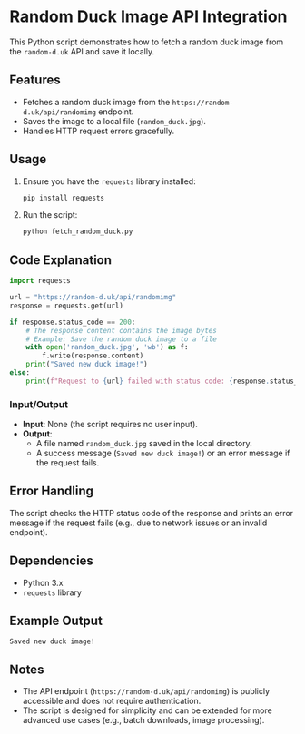 # Random Duck Image API Integration

This Python script demonstrates how to fetch a random duck image from the `random-d.uk` API and save it locally.

## Features
- Fetches a random duck image from the `https://random-d.uk/api/randomimg` endpoint.
- Saves the image to a local file (`random_duck.jpg`).
- Handles HTTP request errors gracefully.

## Usage
1. Ensure you have the `requests` library installed:
   ```bash
   pip install requests
   ```
2. Run the script:
   ```python
   python fetch_random_duck.py
   ```

## Code Explanation
```python
import requests

url = "https://random-d.uk/api/randomimg"
response = requests.get(url)

if response.status_code == 200:
    # The response content contains the image bytes
    # Example: Save the random duck image to a file
    with open('random_duck.jpg', 'wb') as f:
        f.write(response.content)
    print("Saved new duck image!")
else:
    print(f"Request to {url} failed with status code: {response.status_code}")
```

### Input/Output
- **Input**: None (the script requires no user input).
- **Output**:
  - A file named `random_duck.jpg` saved in the local directory.
  - A success message (`Saved new duck image!`) or an error message if the request fails.

## Error Handling
The script checks the HTTP status code of the response and prints an error message if the request fails (e.g., due to network issues or an invalid endpoint).

## Dependencies
- Python 3.x
- `requests` library

## Example Output
```
Saved new duck image!
```

## Notes
- The API endpoint (`https://random-d.uk/api/randomimg`) is publicly accessible and does not require authentication.
- The script is designed for simplicity and can be extended for more advanced use cases (e.g., batch downloads, image processing).